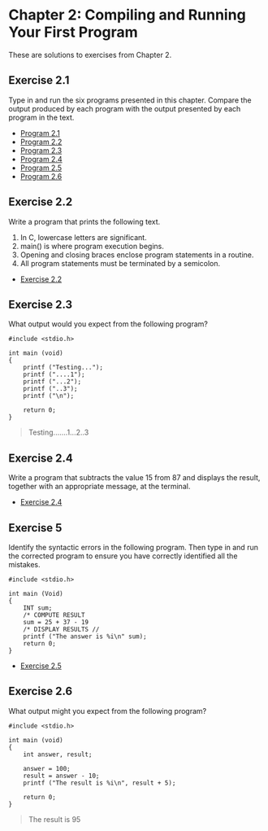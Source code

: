 # Chapter 2: Compiling and Running Your First Program

These are solutions to exercises from Chapter 2.

## Exercise 2.1

Type in and run the six programs presented in this chapter. Compare the output produced by each program with the output presented by each program in the text.

* [Program 2.1](https://github.com/cinephile85/c-programming-books/blob/master/programming-in-c/chapter-02/exercise-01/prog2-1.c)
* [Program 2.2](https://github.com/cinephile85/c-programming-books/blob/master/programming-in-c/chapter-02/exercise-01/prog2-2.c)
* [Program 2.3](https://github.com/cinephile85/c-programming-books/blob/master/programming-in-c/chapter-02/exercise-01/prog2-3.c)
* [Program 2.4](https://github.com/cinephile85/c-programming-books/blob/master/programming-in-c/chapter-02/exercise-01/prog2-4.c)
* [Program 2.5](https://github.com/cinephile85/c-programming-books/blob/master/programming-in-c/chapter-02/exercise-01/prog2-5.c)
* [Program 2.6](https://github.com/cinephile85/c-programming-books/blob/master/programming-in-c/chapter-02/exercise-01/prog2-6.c)

## Exercise 2.2

Write a program that prints the following text.  
  1. In C, lowercase letters are significant.  
  2. main() is where program execution begins.  
  3. Opening and closing braces enclose program statements in a routine.  
  4. All program statements must be terminated by a semicolon.

* [Exercise 2.2](https://github.com/cinephile85/c-programming-books/blob/master/programming-in-c/chapter-02/exercise-02/exercise-02.c)

## Exercise 2.3

What output would you expect from the following program?

```
#include <stdio.h>

int main (void)
{
    printf ("Testing...");
    printf ("....1");
    printf ("...2");
    printf ("..3");
    printf ("\n");

    return 0;
}
```

> Testing.......1...2..3

## Exercise 2.4

Write a program that subtracts the value 15 from 87 and displays the result, together with an appropriate message, at the terminal.

* [Exercise 2.4](https://github.com/cinephile85/c-programming-books/blob/master/programming-in-c/chapter-02/exercise-04/exercise-04.c)

## Exercise 5

Identify the syntactic errors in the following program. Then type in and run the corrected program to ensure you have correctly identified all the mistakes.

```
#include <stdio.h>

int main (Void)
{
    INT sum;
    /* COMPUTE RESULT
    sum = 25 + 37 - 19
    /* DISPLAY RESULTS //
    printf ("The answer is %i\n" sum);
    return 0;
}
```

* [Exercise 2.5](https://github.com/cinephile85/c-programming-books/blob/master/programming-in-c/chapter-02/exercise-05/exercise-05.c)

## Exercise 2.6

What output might you expect from the following program?

```
#include <stdio.h>

int main (void)
{
    int answer, result;

    answer = 100;
    result = answer - 10;
    printf ("The result is %i\n", result + 5);

    return 0;
}
```

> The result is 95

